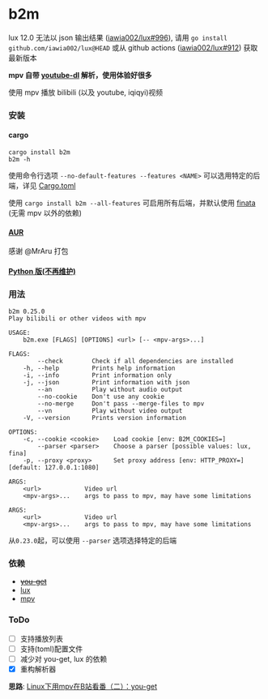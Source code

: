 # b2m

lux 12.0 无法以 json 输出结果 ([iawia002/lux#996](https://github.com/iawia002/lux/issues/996)), 请用 `go install github.com/iawia002/lux@HEAD` 或从 github actions ([iawia002/lux#912](https://github.com/iawia002/lux/issues/912)) 获取最新版本

**mpv 自带 [youtube-dl](https://github.com/ytdl-org/youtube-dl) 解析，使用体验好很多**

使用 mpv 播放 bilibili (以及 youtube, iqiqyi)视频  

### 安装

#### cargo

```
cargo install b2m
b2m -h
```

使用命令行选项 `--no-default-features --features <NAME>` 可以选用特定的后端，详见 [Cargo.toml](Cargo.toml)

使用 `cargo install b2m --all-features`  可启用所有后端，并默认使用 [finata](https://github.com/snylonue/finata) (无需 mpv 以外的依赖)

#### [AUR](https://aur.archlinux.org/packages/b2m/  )

感谢 @MrAru 打包

#### [Python 版(不再维护)](src/b2m.py)

### 用法

```
b2m 0.25.0
Play bilibili or other videos with mpv

USAGE:
    b2m.exe [FLAGS] [OPTIONS] <url> [-- <mpv-args>...]

FLAGS:
        --check        Check if all dependencies are installed
    -h, --help         Prints help information
    -i, --info         Print information only
    -j, --json         Print information with json
        --an           Play without audio output
        --no-cookie    Don't use any cookie
        --no-merge     Don't pass --merge-files to mpv
        --vn           Play without video output
    -V, --version      Prints version information

OPTIONS:
    -c, --cookie <cookie>    Load cookie [env: B2M_COOKIES=]
        --parser <parser>    Choose a parser [possible values: lux, fina]
    -p, --proxy <proxy>      Set proxy address [env: HTTP_PROXY=]  [default: 127.0.0.1:1080]

ARGS:
    <url>            Video url
    <mpv-args>...    args to pass to mpv, may have some limitations

ARGS:
    <url>            Video url
    <mpv-args>...    args to pass to mpv, may have some limitations
```

从`0.23.0`起，可以使用 `--parser` 选项选择特定的后端

### 依赖

- ~~[you-get](https://github.com/soimort/you-get)~~  
- [lux](https://github.com/iawia002/annie)  
- [mpv](https://mpv.io)  

### ToDo

- [ ] 支持播放列表
- [ ] 支持(toml)配置文件
- [ ] 减少对 you-get, lux 的依赖
- [x] 重构解析器

**思路**: [Linux下用mpv在B站看番（二）：you-get](https://fspark.me/archives/Linux-mpv-bilibili-bangumi-you-get.html)  
